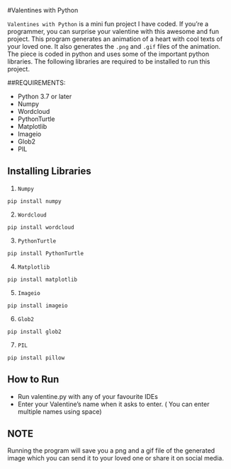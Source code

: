 #Valentines with Python 

`Valentines with Python` is a mini fun project I have coded. If you’re a programmer, you can surprise your valentine with this awesome and fun project. This program generates an animation of a heart with cool texts of your loved one. It also generates the `.png` and `.gif` files of the animation. The piece is coded in python and uses some of the important python libraries. The following libraries are required to be installed to run this project. 

##REQUIREMENTS:

* Python 3.7 or later
* Numpy
* Wordcloud
* PythonTurtle
* Matplotlib
* Imageio
* Glob2
* PIL

## Installing Libraries

1. `Numpy`

```
pip install numpy
```

2. `Wordcloud`

```
pip install wordcloud
```

3. `PythonTurtle`

```
pip install PythonTurtle
```

4. `Matplotlib`

```
pip install matplotlib
```

5. `Imageio`


```
pip install imageio
```

6. `Glob2`

```
pip install glob2
```

7. `PIL`

```
pip install pillow
```

## How to Run

* Run valentine.py with any of your favourite IDEs
* Enter your Valentine’s name when it asks to enter. ( You can enter multiple names using space)


## NOTE
Running the program will save you a png and a gif file of the generated image which you can send it to your loved one or share it on social media. 



